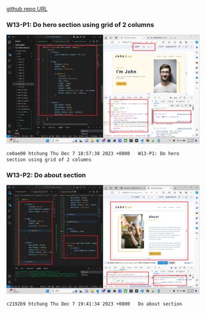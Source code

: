 [github repo URL](https://github.com/der060738/1121-sweb-demo-212417025.git)

### W13-P1: Do hero section using grid of 2 columns
 
![](w13-p1.png)
 
```
ce0ae00 htchung Thu Dec 7 18:57:38 2023 +0800   W13-P1: Do hero section using grid of 2 columns
```

### W13-P2: Do about section
 
![](w13-p2.png)
 
```
c2192b9 htchung Thu Dec 7 19:41:34 2023 +0800   Do about section
```
 
 